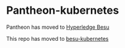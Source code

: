 

# Pantheon-kubernetes

Pantheon has moved to [Hyperledge Besu](https://www.hyperledger.org/projects/besu)

This repo has moved to [besu-kubernetes](https://github.com/PegaSysEng/besu-kubernetes)
